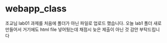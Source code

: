 # webapp_class


조교님 lab01 과제를 처음에 폴더가 아닌 파일로 업로드 했습니다. 오늘 lab1 폴더 새로 만들어서 거기에도 html file 넣어뒀는데 채점시 늦은 제출이 아닌 것 감안 부탁드립니다
